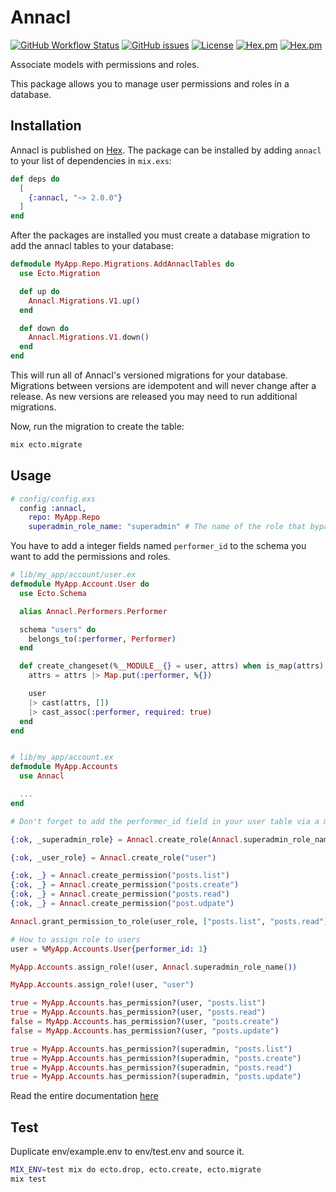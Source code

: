 # Annacl

[![GitHub Workflow Status](https://img.shields.io/github/workflow/status/annatel/annacl/CI?cacheSeconds=3600&style=flat-square)](https://github.com/annatel/annacl/actions) [![GitHub issues](https://img.shields.io/github/issues-raw/annatel/annacl?style=flat-square&cacheSeconds=3600)](https://github.com/annatel/annacl/issues) [![License](https://img.shields.io/badge/license-MIT-brightgreen.svg?cacheSeconds=3600?style=flat-square)](http://opensource.org/licenses/MIT) [![Hex.pm](https://img.shields.io/hexpm/v/annacl?style=flat-square)](https://hex.pm/packages/annacl) [![Hex.pm](https://img.shields.io/hexpm/dt/annacl?style=flat-square)](https://hex.pm/packages/annacl)

Associate models with permissions and roles.

This package allows you to manage user permissions and roles in a database.

## Installation

Annacl is published on [Hex](https://hex.pm/packages/annacl). The package can be installed by adding `annacl` to your list of dependencies in `mix.exs`:

```elixir
def deps do
  [
    {:annacl, "~> 2.0.0"}
  ]
end
```

After the packages are installed you must create a database migration to add the annacl tables to your database:

```elixir
defmodule MyApp.Repo.Migrations.AddAnnaclTables do
  use Ecto.Migration

  def up do
    Annacl.Migrations.V1.up()
  end

  def down do
    Annacl.Migrations.V1.down()
  end
end
```

This will run all of Annacl's versioned migrations for your database. Migrations between versions are idempotent and will never change after a release. As new versions are released you may need to run additional migrations.

Now, run the migration to create the table:

```sh
mix ecto.migrate
```

## Usage

```elixir
# config/config.exs
  config :annacl,
    repo: MyApp.Repo
    superadmin_role_name: "superadmin" # The name of the role that bypass all roles and permissions.
```

You have to add a integer fields named `performer_id` to the schema you want to add the permissions and roles.

```elixir
# lib/my_app/account/user.ex
defmodule MyApp.Account.User do
  use Ecto.Schema

  alias Annacl.Performers.Performer

  schema "users" do
    belongs_to(:performer, Performer)
  end

  def create_changeset(%__MODULE__{} = user, attrs) when is_map(attrs) do
    attrs = attrs |> Map.put(:performer, %{})

    user
    |> cast(attrs, [])
    |> cast_assoc(:performer, required: true)
  end
end


# lib/my_app/account.ex
defmodule MyApp.Accounts
  use Annacl

  ...
end

# Don't forget to add the performer_id field in your user table via a migration

{:ok, _superadmin_role} = Annacl.create_role(Annacl.superadmin_role_name())

{:ok, _user_role} = Annacl.create_role("user")

{:ok, _} = Annacl.create_permission("posts.list")
{:ok, _} = Annacl.create_permission("posts.create")
{:ok, _} = Annacl.create_permission("posts.read")
{:ok, _} = Annacl.create_permission("post.udpate")

Annacl.grant_permission_to_role(user_role, ["posts.list", "posts.read"])

# How to assign role to users
user = %MyApp.Accounts.User{performer_id: 1}

MyApp.Accounts.assign_role!(user, Annacl.superadmin_role_name())

MyApp.Accounts.assign_role!(user, "user")

true = MyApp.Accounts.has_permission?(user, "posts.list")
true = MyApp.Accounts.has_permission?(user, "posts.read")
false = MyApp.Accounts.has_permission?(user, "posts.create")
false = MyApp.Accounts.has_permission?(user, "posts.update")

true = MyApp.Accounts.has_permission?(superadmin, "posts.list")
true = MyApp.Accounts.has_permission?(superadmin, "posts.create")
true = MyApp.Accounts.has_permission?(superadmin, "posts.read")
true = MyApp.Accounts.has_permission?(superadmin, "posts.update")
```

Read the entire documentation [here](https://hex.pm/packages/annacl)

## Test

Duplicate env/example.env to env/test.env and source it.

```sh
MIX_ENV=test mix do ecto.drop, ecto.create, ecto.migrate
mix test
```
